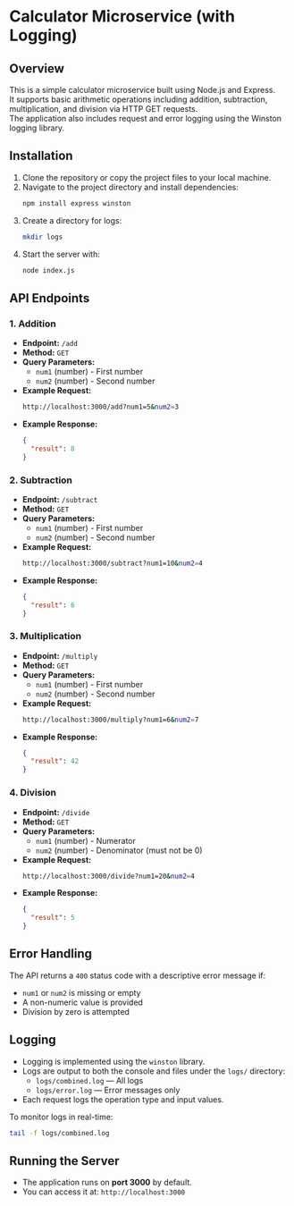 # Calculator Microservice (with Logging)

## Overview
This is a simple calculator microservice built using Node.js and Express.  
It supports basic arithmetic operations including addition, subtraction, multiplication, and division via HTTP GET requests.  
The application also includes request and error logging using the Winston logging library.

## Installation

1. Clone the repository or copy the project files to your local machine.
2. Navigate to the project directory and install dependencies:
   ```sh
   npm install express winston
   ```
3. Create a directory for logs:
   ```sh
   mkdir logs
   ```
4. Start the server with:
   ```sh
   node index.js
   ```

## API Endpoints

### 1. Addition
- **Endpoint:** `/add`
- **Method:** `GET`
- **Query Parameters:**
  - `num1` (number) - First number
  - `num2` (number) - Second number
- **Example Request:**
  ```sh
  http://localhost:3000/add?num1=5&num2=3
  ```
- **Example Response:**
  ```json
  {
    "result": 8
  }
  ```

### 2. Subtraction
- **Endpoint:** `/subtract`
- **Method:** `GET`
- **Query Parameters:**
  - `num1` (number) - First number
  - `num2` (number) - Second number
- **Example Request:**
  ```sh
  http://localhost:3000/subtract?num1=10&num2=4
  ```
- **Example Response:**
  ```json
  {
    "result": 6
  }
  ```

### 3. Multiplication
- **Endpoint:** `/multiply`
- **Method:** `GET`
- **Query Parameters:**
  - `num1` (number) - First number
  - `num2` (number) - Second number
- **Example Request:**
  ```sh
  http://localhost:3000/multiply?num1=6&num2=7
  ```
- **Example Response:**
  ```json
  {
    "result": 42
  }
  ```

### 4. Division
- **Endpoint:** `/divide`
- **Method:** `GET`
- **Query Parameters:**
  - `num1` (number) - Numerator
  - `num2` (number) - Denominator (must not be 0)
- **Example Request:**
  ```sh
  http://localhost:3000/divide?num1=20&num2=4
  ```
- **Example Response:**
  ```json
  {
    "result": 5
  }
  ```

## Error Handling
The API returns a `400` status code with a descriptive error message if:
- `num1` or `num2` is missing or empty
- A non-numeric value is provided
- Division by zero is attempted

## Logging
- Logging is implemented using the `winston` library.
- Logs are output to both the console and files under the `logs/` directory:
  - `logs/combined.log` — All logs
  - `logs/error.log` — Error messages only
- Each request logs the operation type and input values.

To monitor logs in real-time:
```sh
tail -f logs/combined.log
```

## Running the Server
- The application runs on **port 3000** by default.
- You can access it at: `http://localhost:3000`
